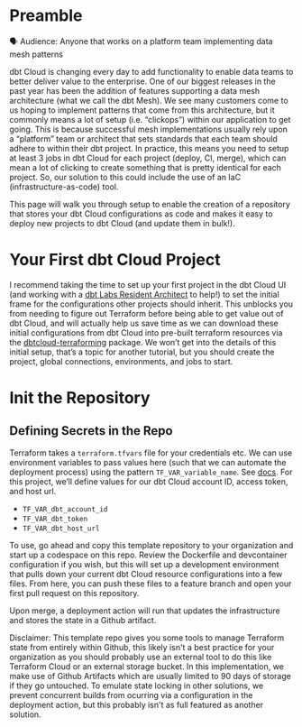 # Preamble

<aside>
🗣 Audience: Anyone that works on a platform team implementing data mesh patterns

</aside>

dbt Cloud is changing every day to add functionality to enable data teams to better deliver value to the enterprise. One of our biggest releases in the past year has been the addition of features supporting a data mesh architecture (what we call the dbt Mesh). We see many customers come to us hoping to implement patterns that come from this architecture, but it commonly means a lot of setup (i.e. “clickops”) within our application to get going. This is because successful mesh implementations usually rely upon a “platform” team or architect that sets standards that each team should adhere to within their dbt project. In practice, this means you need to setup at least 3 jobs in dbt Cloud for each project (deploy, CI, merge), which can mean a lot of clicking to create something that is pretty identical for each project. So, our solution to this could include the use of an IaC (infrastructure-as-code) tool.

This page will walk you through setup to enable the creation of a repository that stores your dbt Cloud configurations as code and makes it easy to deploy new projects to dbt Cloud (and update them in bulk!).

# Your First dbt Cloud Project

I recommend taking the time to set up your first project in the dbt Cloud UI (and working with a [dbt Labs Resident Architect](https://www.getdbt.com/services) to help!) to set the initial frame for the configurations other projects should inherit. This unblocks you from needing to figure out Terraform before being able to get value out of dbt Cloud, and will actually help us save time as we can download these initial configurations from dbt Cloud into pre-built terraform resources via the [dbtcloud-terraforming](https://github.com/dbt-labs/dbtcloud-terraforming/tree/main) package. We won’t get into the details of this initial setup, that’s a topic for another tutorial, but you should create the project, global connections, environments, and jobs to start.

# Init the Repository

## Defining Secrets in the Repo

Terraform takes a `terraform.tfvars` file for your credentials etc. We can use environment variables to pass values here (such that we can automate the deployment process) using the pattern `TF_VAR_variable_name`. See [docs](https://developer.hashicorp.com/terraform/language/values/variables#environment-variables). For this project, we’ll define values for our dbt Cloud account ID, access token, and host url.

- `TF_VAR_dbt_account_id`
- `TF_VAR_dbt_token`
- `TF_VAR_dbt_host_url`

To use, go ahead and copy this template repository to your organization and start up a codespace on this repo. Review the Dockerfile and devcontainer configuration if you wish, but this will set up a development environment that pulls down your current dbt Cloud resource configurations into a few files. From here, you can push these files to a feature branch and open your first pull request on this repository.

Upon merge, a deployment action will run that updates the infrastructure and stores the state in a Github artifact. 

Disclaimer: This template repo gives you some tools to manage Terraform state from entirely within Github, this likely isn't a best practice for your organization as you should probably use an external tool to do this like Terraform Cloud or an external storage bucket. In this implementation, we make use of Github Artifacts which are usually limited to 90 days of storage if they go untouched. To emulate state locking in other solutions, we prevent concurrent builds from ocurring via a configuration in the deployment action, but this probably isn't as full featured as another solution.